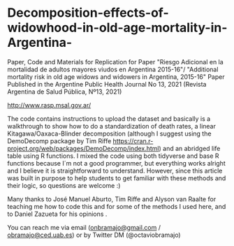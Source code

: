 # Decomposition-effects-of-widowhood-in-old-age-mortality-in-Argentina-
Paper, Code and Materials for Replication for Paper "Riesgo Adicional en la mortalidad de adultos mayores viudos en Argentina 2015-16"/
"Additional mortality risk in old age widows and widowers in Argentina, 2015-16" 
Paper Published in the Argentine Public Health Journal No 13, 2021 (Revista Argentina de Salud Pública, Nº13, 2021)

http://www.rasp.msal.gov.ar/ 

The code contains instructions to upload the dataset and basically is a walkthrough to show how to do a 
standardization of death rates, a linear Kitagawa/Oaxaca-Blinder decomposition 
(although I suggest using the DemoDecomp package by Tim Riffe https://cran.r-project.org/web/packages/DemoDecomp/index.html)
and an abridged life table using R functions. 
I mixed the code using both tidyverse and base R functions because I´m not a good programmer,
but everything works alright and I believe it is straightforward to understand. 
However, since this article was built in purpose to help students to get familiar with these methods and their logic, 
so questions are welcome :) 

Many thanks to José Manuel Aburto, Tim Riffe and Alyson van Raalte 
for teaching me how to code this and for some of the methods I used here, and to
Daniel Zazueta for his opinions . 

You can reach me via email (onbramajo@gmail.com / obramajo@ced.uab.es) or by Twitter DM (@octaviobramajo)
